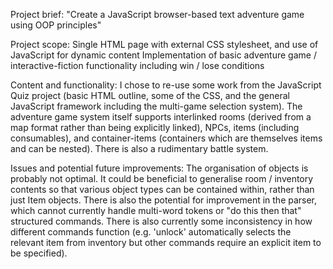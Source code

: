 Project brief: "Create a JavaScript browser-based text adventure game using OOP principles"

Project scope:
Single HTML page with external CSS stylesheet, and use of JavaScript for dynamic content
Implementation of basic adventure game / interactive-fiction functionality including win / lose conditions

Content and functionality: I chose to re-use some work from the JavaScript Quiz project (basic HTML outline, some of the CSS, and the general JavaScript framework including the multi-game selection system). The adventure game system itself supports interlinked rooms (derived from a map format rather than being explicitly linked), NPCs, items (including consumables), and container-items (containers which are themselves items and can be nested). There is also a rudimentary battle system.

Issues and potential future improvements:
The organisation of objects is probably not optimal. It could be beneficial to generalise room / inventory contents so that various object types can be contained within, rather than just Item objects. There is also the potential for improvement in the parser, which cannot currently handle multi-word tokens or "do this then that" structured commands. There is also currently some inconsistency in how different commands function (e.g. 'unlock' automatically selects the relevant item from inventory but other commands require an explicit item to be specified).